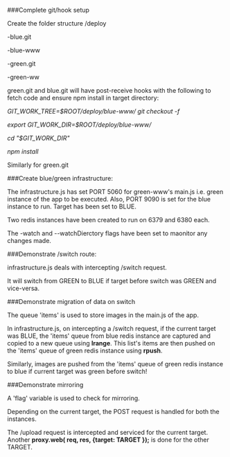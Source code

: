 ###Complete git/hook setup

Create the folder structure
/deploy

-blue.git

-blue-www

-green.git

-green-ww
  
  green.git and blue.git will have post-receive hooks with the following to fetch code and ensure npm install in target directory:
  
  *GIT_WORK_TREE=$ROOT/deploy/blue-www/ git checkout -f*
  
  *export GIT_WORK_DIR=$ROOT/deploy/blue-www/*
  
  *cd "$GIT_WORK_DIR"*
  
  *npm install*
  
  Similarly for green.git
  
###Create blue/green infrastructure:

The infrastructure.js has set PORT 5060 for green-www's main.js i.e. green instance of the app to be executed. Also, PORT 9090 is set for the blue instance to run. Target has been set to BLUE.

Two redis instances have been created to run on 6379 and 6380 each.

The -watch and --watchDierctory flags have been set to maonitor any changes made.

###Demonstrate /switch route:

infrastructure.js deals with intercepting /switch request.

It will switch from GREEN to BLUE if target before switch was GREEN and vice-versa.

###Demonstrate migration of data on switch

The queue 'items' is used to store images in the main.js of the app.

In infrastructure.js, on intercepting a /switch request, if the current target was BLUE, the 'items' queue from blue redis instance are captured and copied to a new queue using **lrange**. This list's items are then pushed on the 'items' queue of green redis instance using **rpush**.

Similarly, images are pushed from the 'items' queue of green redis instance to blue if current target was green before switch!

###Demonstrate mirroring

A 'flag' variable is used to check for mirroring.

Depending on the current target, the POST request is handled for both the instances.

The /upload request is intercepted and serviced for the current target. Another **proxy.web( req, res, {target: TARGET });** is done for the other TARGET.


  
